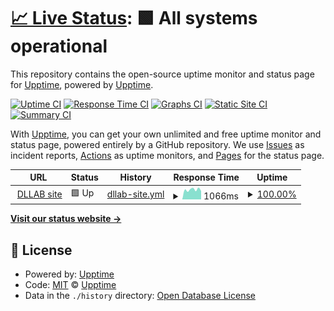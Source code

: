 # [📈 Live Status](https://upptime.github.io/upptime): <!--live status--> **🟩 All systems operational**

This repository contains the open-source uptime monitor and status page for [Upptime](https://upptime.js.org), powered by [Upptime](https://github.com/upptime/upptime).

[![Uptime CI](https://github.com/Levinna/upptime/workflows/Uptime%20CI/badge.svg)](https://github.com/Levinna/upptime/actions?query=workflow%3A%22Uptime+CI%22)
[![Response Time CI](https://github.com/Levinna/upptime/workflows/Response%20Time%20CI/badge.svg)](https://github.com/Levinna/upptime/actions?query=workflow%3A%22Response+Time+CI%22)
[![Graphs CI](https://github.com/Levinna/upptime/workflows/Graphs%20CI/badge.svg)](https://github.com/Levinna/upptime/actions?query=workflow%3A%22Graphs+CI%22)
[![Static Site CI](https://github.com/Levinna/upptime/workflows/Static%20Site%20CI/badge.svg)](https://github.com/Levinna/upptime/actions?query=workflow%3A%22Static+Site+CI%22)
[![Summary CI](https://github.com/Levinna/upptime/workflows/Summary%20CI/badge.svg)](https://github.com/Levinna/upptime/actions?query=workflow%3A%22Summary+CI%22)

With [Upptime](https://upptime.js.org), you can get your own unlimited and free uptime monitor and status page, powered entirely by a GitHub repository. We use [Issues](https://github.com/upptime/upptime/issues) as incident reports, [Actions](https://github.com/Levinna/upptime/actions) as uptime monitors, and [Pages](https://upptime.github.io/upptime) for the status page.

<!--start: status pages-->
<!-- This summary is generated by Upptime (https://github.com/upptime/upptime) -->
<!-- Do not edit this manually, your changes will be overwritten -->
<!-- prettier-ignore -->
| URL | Status | History | Response Time | Uptime |
| --- | ------ | ------- | ------------- | ------ |
| <img alt="" src="https://icons.duckduckgo.com/ip3/deeplearning.handong.edu.ico" height="13"> [DLLAB site](http://deeplearning.handong.edu) | 🟩 Up | [dllab-site.yml](https://github.com/Levinna/upptime/commits/HEAD/history/dllab-site.yml) | <details><summary><img alt="Response time graph" src="./graphs/dllab-site/response-time-week.png" height="20"> 1066ms</summary><br><a href="https://levinna.github.io/upptime/history/dllab-site"><img alt="Response time 1119" src="https://img.shields.io/endpoint?url=https%3A%2F%2Fraw.githubusercontent.com%2FLevinna%2Fupptime%2FHEAD%2Fapi%2Fdllab-site%2Fresponse-time.json"></a><br><a href="https://levinna.github.io/upptime/history/dllab-site"><img alt="24-hour response time 925" src="https://img.shields.io/endpoint?url=https%3A%2F%2Fraw.githubusercontent.com%2FLevinna%2Fupptime%2FHEAD%2Fapi%2Fdllab-site%2Fresponse-time-day.json"></a><br><a href="https://levinna.github.io/upptime/history/dllab-site"><img alt="7-day response time 1066" src="https://img.shields.io/endpoint?url=https%3A%2F%2Fraw.githubusercontent.com%2FLevinna%2Fupptime%2FHEAD%2Fapi%2Fdllab-site%2Fresponse-time-week.json"></a><br><a href="https://levinna.github.io/upptime/history/dllab-site"><img alt="30-day response time 1141" src="https://img.shields.io/endpoint?url=https%3A%2F%2Fraw.githubusercontent.com%2FLevinna%2Fupptime%2FHEAD%2Fapi%2Fdllab-site%2Fresponse-time-month.json"></a><br><a href="https://levinna.github.io/upptime/history/dllab-site"><img alt="1-year response time 1124" src="https://img.shields.io/endpoint?url=https%3A%2F%2Fraw.githubusercontent.com%2FLevinna%2Fupptime%2FHEAD%2Fapi%2Fdllab-site%2Fresponse-time-year.json"></a></details> | <details><summary><a href="https://levinna.github.io/upptime/history/dllab-site">100.00%</a></summary><a href="https://levinna.github.io/upptime/history/dllab-site"><img alt="All-time uptime 99.71%" src="https://img.shields.io/endpoint?url=https%3A%2F%2Fraw.githubusercontent.com%2FLevinna%2Fupptime%2FHEAD%2Fapi%2Fdllab-site%2Fuptime.json"></a><br><a href="https://levinna.github.io/upptime/history/dllab-site"><img alt="24-hour uptime 100.00%" src="https://img.shields.io/endpoint?url=https%3A%2F%2Fraw.githubusercontent.com%2FLevinna%2Fupptime%2FHEAD%2Fapi%2Fdllab-site%2Fuptime-day.json"></a><br><a href="https://levinna.github.io/upptime/history/dllab-site"><img alt="7-day uptime 100.00%" src="https://img.shields.io/endpoint?url=https%3A%2F%2Fraw.githubusercontent.com%2FLevinna%2Fupptime%2FHEAD%2Fapi%2Fdllab-site%2Fuptime-week.json"></a><br><a href="https://levinna.github.io/upptime/history/dllab-site"><img alt="30-day uptime 100.00%" src="https://img.shields.io/endpoint?url=https%3A%2F%2Fraw.githubusercontent.com%2FLevinna%2Fupptime%2FHEAD%2Fapi%2Fdllab-site%2Fuptime-month.json"></a><br><a href="https://levinna.github.io/upptime/history/dllab-site"><img alt="1-year uptime 99.71%" src="https://img.shields.io/endpoint?url=https%3A%2F%2Fraw.githubusercontent.com%2FLevinna%2Fupptime%2FHEAD%2Fapi%2Fdllab-site%2Fuptime-year.json"></a></details>

<!--end: status pages-->

[**Visit our status website →**](https://upptime.github.io/upptime)

## 📄 License

- Powered by: [Upptime](https://github.com/upptime/upptime)
- Code: [MIT](./LICENSE) © [Upptime](https://upptime.js.org)
- Data in the `./history` directory: [Open Database License](https://opendatacommons.org/licenses/odbl/1-0/)
